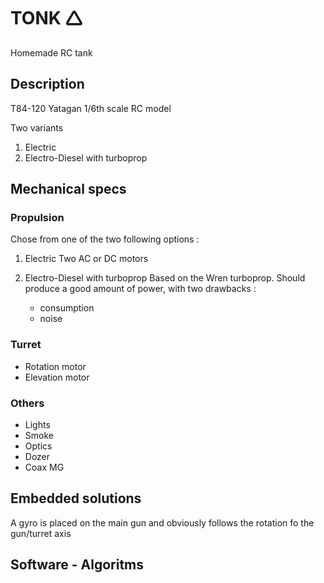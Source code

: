 # TONK 🛆
Homemade RC tank

## Description 

T84-120 Yatagan 
1/6th scale RC model

Two variants 
1) Electric
2) Electro-Diesel with turboprop

## Mechanical specs

### Propulsion

Chose from one of the two following options :

1) Electric
   Two AC or DC motors 

2) Electro-Diesel with turboprop
   Based on the Wren turboprop.
   Should produce a good amount of power, with two drawbacks :
   * consumption
   * noise

### Turret

* Rotation motor
* Elevation motor

### Others

* Lights
* Smoke
* Optics
* Dozer
* Coax MG

## Embedded solutions 

A gyro is placed on the main gun and obviously follows the rotation fo the gun/turret axis



## Software - Algoritms


